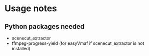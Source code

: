 # Usage notes

## Python packages needed

- scenecut_extractor
- ffmpeg-progress-yield (for easyVmaf if scenecut_extractor is not installed) 